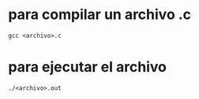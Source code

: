 # para compilar un archivo .c
```
gcc <archivo>.c
```
# para ejecutar el archivo
```
./<archivo>.out
```